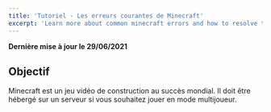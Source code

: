 ```yaml
---
title: 'Tutoriel - Les erreurs courantes de Minecraft'
excerpt: 'Learn more about common minecraft errors and how to resolve them'
---
```


**Dernière mise à jour le 29/06/2021**

## Objectif

Minecraft est un jeu vidéo de construction au succès mondial. Il doit être hébergé sur un serveur si vous souhaitez jouer en mode multijoueur.

